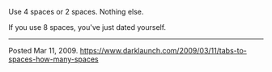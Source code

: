 Use 4 spaces or 2 spaces. Nothing else.

If you use 8 spaces, you've just dated yourself.

---

Posted Mar 11, 2009.
https://www.darklaunch.com/2009/03/11/tabs-to-spaces-how-many-spaces